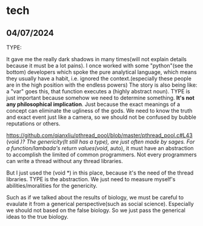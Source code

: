 # tech

## 04/07/2024

TYPE: 

It gave me the really dark shadows in many times(will not explain details because it must be a lot pains). I once worked with some "python"(see the bottom) developers which spoke the pure analytical language, which means they usually have a habit, i.e. ignored the context.(especially these people are in the high position with the endless powers)
The story is also being like: a "var" goes this, that function executes a (highly abstract noun). TYPE is just important because somehow we need to determine something. **It's not any philosophical implication**.
Just because the exact meanings of a concept can eliminate the ugliness of the gods. We need to know the truth and exact event just like a camera, so we should not be confused by bubble reputations or others.

https://github.com/qianxliu/pthread_pool/blob/master/pthread_pool.c#L43
(void *)?
The genericity(It still has a type), are just often made by sages. For a function/lambada's return values(void*, auto), it must have an abstraction to accomplish the limited of common programmers. Not every programmers can write a thread without any thread libraries.

But I just used the (void *) in this place, because it's the need of the thread libraries.
TYPE is the abstraction. We just need to measure myself's abilities/moralities for the genericity.

Such as if we talked about the results of biology, we must be careful to evaulate it from a generical perspective(such as social science). Especially we should not based on the false biology.
So we just pass the generical ideas to the true biology.
